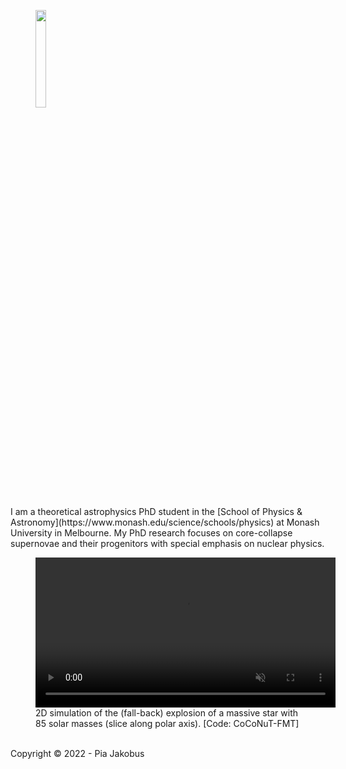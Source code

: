 <figure>
  <img src="/images/portrait.jpg" style="width:20%">
</figure>
I am a theoretical astrophysics PhD student in the [School of Physics & Astronomy](https://www.monash.edu/science/schools/physics) at Monash University in Melbourne. My PhD research focuses on core-collapse supernovae and their progenitors with special emphasis on nuclear physics.
<figure>
      <a id="column_density_side">
      <video class="center" src="/videos/explosion.mp4" width="480" controls playsinline muted >Sorry, your browser doesn't support embedded videos</video>
      </a>
      <figcaption> 2D simulation of the (fall-back) explosion of a massive star with 85 solar masses (slice along polar axis). [Code: CoCoNuT-FMT] </figcaption>
</figure>
<br> 
<section id="footer">
      <div class="container">
            Copyright &copy; 2022 - Pia Jakobus 
      </div>
</section>
